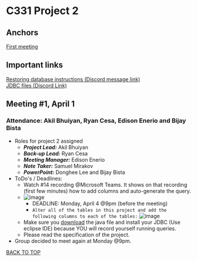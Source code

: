 # <a name = "top">C331 Project 2</a>

## Anchors
[First meeting](#first)

## Important links <a name="importantlinks"></a>
[Restoring database instructions (Discord message link)](https://discord.com/channels/948760909092892703/952332552281161798/959631856599449660)
<br>
[JDBC files (Discord Link)](https://discord.com/channels/948760909092892703/959647408634097704)
<br>

<a name="first"><h2>Meeting #1, April 1</h2></a>
  <h3>Attendance: Akil Bhuiyan, Ryan Cesa, Edison Enerio and Bijay Bista</h3>
  
  * Roles for project 2 assigned
    - ***Project Lead:*** Akil Bhuiyan
    - ***Back-up Lead:*** Ryan Cesa
    - ***Meeting Manager:*** Edison Enerio
    - ***Note Taker:*** Samuel Mirakov
    - ***PowerPoint:*** Donghee Lee and Bijay Bista
  * ToDo's / Deadlines:
    - Watch #14 recording @Microsoft Teams. It shows on that recording (first few minutes) how to add columns and auto-generate the query.
    - ![image](https://user-images.githubusercontent.com/31665473/161365055-a5757a35-c769-4375-a84c-287fd0ebdc46.png)
      * DEADLINE: Monday, April 4 @9pm (before the meeting)
      * ```Alter all of the tables in this project and add the following columns to each of the tables:```
        ![image](https://user-images.githubusercontent.com/31665473/161365241-54d15985-e581-40e7-bca7-5dd7efeb2748.png)
    - Make sure you [download](https://discord.com/channels/948760909092892703/959647408634097704) the java file and install your JDBC (Use eclipse IDE) because YOU will record yourself running queries.
    - Please read the specification of the project.
  * Group decided to meet again at Monday @9pm.

[BACK TO TOP](#top)
